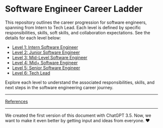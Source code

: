 # Software Engineer Career Ladder

This repository outlines the career progression for software engineers, spanning from Intern to Tech Lead. Each level is defined by specific responsibilities, skills, soft skills, and collaboration expectations. See the details for each level below:

- [Level 1: Intern Software Engineer](Level%201%20-%20Intern%20Software%20Engineer.md)
- [Level 2: Junior Software Engineer](Level%202%20-%20Junior%20Software%20Engineer.md)
- [Level 3: Mid-Level Software Engineer](Level%203%20-%20Mid-Level%20Software%20Engineer.md)
- [Level 4: Mid+ Software Engineer](Level%204%20-%20Mid%2B%20Software%20Engineer.md)
- [Level 5: Senior Software Engineer](Level%205%20-%20Senior%20Software%20Engineer.md)
- [Level 6: Tech Lead](Level%206%20-%20Tech%20Lead.md)

Explore each level to understand the associated responsibilities, skills, and next steps in the software engineering career journey.

---

[References](References.md)

---

We created the first version of this document with ChatGPT 3.5. Now, we want to make it even better by getting input and ideas from everyone. ❤️

